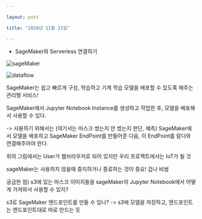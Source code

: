 ```yaml
---

layout: post

title: "2020년 11월 21일"

---
```


- SageMaker와 Serverless 연결하기

![sageMaker](https://www.sagemaker-workshop-kr.com/images/apps/internet_facing_app/image14.png?width=%226.728391294838145in%22height=%223.4464293525809273in)

![dataflow](https://img1.daumcdn.net/thumb/R1280x0/?scode=mtistory2&fname=https%3A%2F%2Ft1.daumcdn.net%2Fcfile%2Ftistory%2F9907DC485C85C0C82A)

SageMaker는 쉽고 빠르게 구성, 학습하고 기계 학습 모델을 배포할 수 있도록 해주는 관리형 서비스!

SageMaker에서 Jupyter Notebook Instance를 생성하고 작업한 후, 모델을 배포해서 사용할 수 있다.

-> 사용하기 위해서는 (여기서는 마스크 썼는지 안 썼는지 판단, 예측) SageMaker에서 모델을 배포하고 SageMaker EndPoint를 만들어준 다음, 이 EndPoint를 람다와 연결해주어야 한다.

위의 그림에서는 User가 웹브라우저로 되어 있지만 우리 프로젝트에서는 IoT가 될 것

sageMaker는 사용하지 않을때 중지하거나 종료하는 것이 중요! 겁나 비쌈



궁금한 점) s3에 있는 마스크 이미지들을 sageMaker의 Jupyter Notebook에서 어떻게 가져와서 사용할 수 있지?

s3로 SageMaker 엔드포인트를 만들 수 있나? -> s3에 모델을 저장하고, 엔드포인트는 엔드포인트대로 따로 만드는 듯

